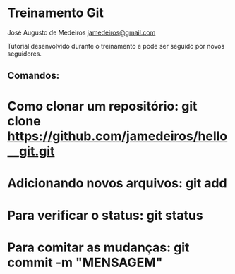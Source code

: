 Treinamento Git
===============
José Augusto de Medeiros <jamedeiros@gmail.com>

Tutorial desenvolvido durante o treinamento e pode ser seguido por novos seguidores.

Comandos:
---------
# Como clonar um repositório: git clone https://github.com/jamedeiros/hello__git.git
# Adicionando novos arquivos: git add <arquivo>
# Para verificar o status: git status
# Para comitar as mudanças: git commit -m "MENSAGEM"
